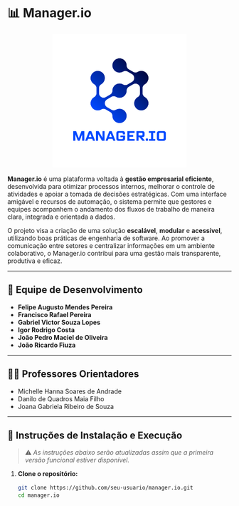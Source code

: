 # 📊 Manager.io

<p align="center">
  <img src="docs/images/manager.png" alt="Logo do Manager.io" width="300">
</p>

**Manager.io** é uma plataforma voltada à **gestão empresarial eficiente**, desenvolvida para otimizar processos internos, melhorar o controle de atividades e apoiar a tomada de decisões estratégicas. Com uma interface amigável e recursos de automação, o sistema permite que gestores e equipes acompanhem o andamento dos fluxos de trabalho de maneira clara, integrada e orientada a dados.

O projeto visa a criação de uma solução **escalável**, **modular** e **acessível**, utilizando boas práticas de engenharia de software. Ao promover a comunicação entre setores e centralizar informações em um ambiente colaborativo, o Manager.io contribui para uma gestão mais transparente, produtiva e eficaz.

---

## 👥 Equipe de Desenvolvimento

- **Felipe Augusto Mendes Pereira**  
- **Francisco Rafael Pereira**  
- **Gabriel Victor Souza Lopes**  
- **Igor Rodrigo Costa**  
- **João Pedro Maciel de Oliveira**  
- **João Ricardo Fiuza**

---

## 👩‍🏫 Professores Orientadores

- Michelle Hanna Soares de Andrade  
- Danilo de Quadros Maia Filho  
- Joana Gabriela Ribeiro de Souza  

---

## 🚀 Instruções de Instalação e Execução

> ⚠️ *As instruções abaixo serão atualizadas assim que a primeira versão funcional estiver disponível.*

1. **Clone o repositório:**
   ```bash
   git clone https://github.com/seu-usuario/manager.io.git
   cd manager.io
